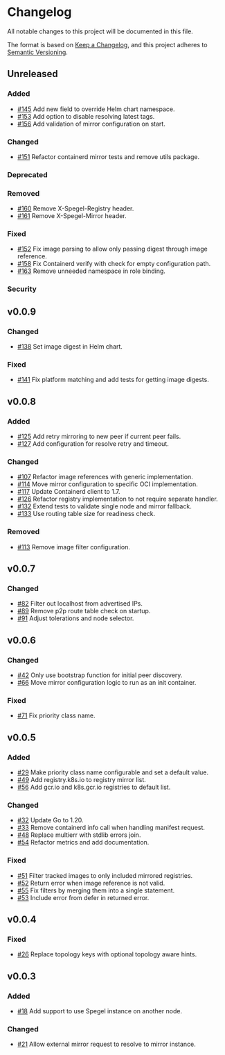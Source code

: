 # Changelog

All notable changes to this project will be documented in this file.

The format is based on [Keep a Changelog](https://keepachangelog.com/en/1.0.0/),
and this project adheres to [Semantic Versioning](https://semver.org/spec/v2.0.0.html).

## Unreleased

### Added 

- [#145](https://github.com/XenitAB/spegel/pull/145) Add new field to override Helm chart namespace.
- [#153](https://github.com/XenitAB/spegel/pull/153) Add option to disable resolving latest tags.
- [#156](https://github.com/XenitAB/spegel/pull/156) Add validation of mirror configuration on start.

### Changed

- [#151](https://github.com/XenitAB/spegel/pull/151) Refactor containerd mirror tests and remove utils package.

### Deprecated

### Removed

- [#160](https://github.com/XenitAB/spegel/pull/160) Remove X-Spegel-Registry header.
- [#161](https://github.com/XenitAB/spegel/pull/161) Remove X-Spegel-Mirror header.

### Fixed

- [#152](https://github.com/XenitAB/spegel/pull/152) Fix image parsing to allow only passing digest through image reference.
- [#158](https://github.com/XenitAB/spegel/pull/158) Fix Containerd verify with check for empty configuration path.
- [#163](https://github.com/XenitAB/spegel/pull/163) Remove unneeded namespace in role binding.

### Security

## v0.0.9

### Changed

- [#138](https://github.com/XenitAB/spegel/pull/138) Set image digest in Helm chart.

### Fixed

- [#141](https://github.com/XenitAB/spegel/pull/141) Fix platform matching and add tests for getting image digests.

## v0.0.8

### Added 

- [#125](https://github.com/XenitAB/spegel/pull/125) Add retry mirroring to new peer if current peer fails.
- [#127](https://github.com/XenitAB/spegel/pull/127) Add configuration for resolve retry and timeout.

### Changed

- [#107](https://github.com/XenitAB/spegel/pull/107) Refactor image references with generic implementation.
- [#114](https://github.com/XenitAB/spegel/pull/114) Move mirror configuration to specific OCI implementation.
- [#117](https://github.com/XenitAB/spegel/pull/117) Update Containerd client to 1.7.
- [#126](https://github.com/XenitAB/spegel/pull/126) Refactor registry implementation to not require separate handler.
- [#132](https://github.com/XenitAB/spegel/pull/132) Extend tests to validate single node and mirror fallback.
- [#133](https://github.com/XenitAB/spegel/pull/133) Use routing table size for readiness check.

### Removed

- [#113](https://github.com/XenitAB/spegel/pull/113) Remove image filter configuration.

## v0.0.7

### Changed

- [#82](https://github.com/XenitAB/spegel/pull/82) Filter out localhost from advertised IPs.
- [#89](https://github.com/XenitAB/spegel/pull/89) Remove p2p route table check on startup.
- [#91](https://github.com/XenitAB/spegel/pull/91) Adjust tolerations and node selector.

## v0.0.6

### Changed

- [#42](https://github.com/XenitAB/spegel/pull/42) Only use bootstrap function for initial peer discovery.
- [#66](https://github.com/XenitAB/spegel/pull/66) Move mirror configuration logic to run as an init container.
 
### Fixed

- [#71](https://github.com/XenitAB/spegel/pull/71) Fix priority class name.

## v0.0.5

### Added 

- [#29](https://github.com/XenitAB/spegel/pull/29) Make priority class name configurable and set a default value.
- [#49](https://github.com/XenitAB/spegel/pull/49) Add registry.k8s.io to registry mirror list.
- [#56](https://github.com/XenitAB/spegel/pull/56) Add gcr.io and k8s.gcr.io registries to default list.

### Changed
 
- [#32](https://github.com/XenitAB/spegel/pull/32) Update Go to 1.20.
- [#33](https://github.com/XenitAB/spegel/pull/33) Remove containerd info call when handling manifest request.
- [#48](https://github.com/XenitAB/spegel/pull/48) Replace multierr with stdlib errors join.
- [#54](https://github.com/XenitAB/spegel/pull/54) Refactor metrics and add documentation.

### Fixed

- [#51](https://github.com/XenitAB/spegel/pull/51) Filter tracked images to only included mirrored registries.
- [#52](https://github.com/XenitAB/spegel/pull/52) Return error when image reference is not valid.
- [#55](https://github.com/XenitAB/spegel/pull/55) Fix filters by merging them into a single statement.
- [#53](https://github.com/XenitAB/spegel/pull/53) Include error from defer in returned error.

## v0.0.4

### Fixed

- [#26](https://github.com/XenitAB/spegel/pull/26) Replace topology keys with optional topology aware hints.

## v0.0.3

### Added 

- [#18](https://github.com/XenitAB/spegel/pull/18) Add support to use Spegel instance on another node.

### Changed

- [#21](https://github.com/XenitAB/spegel/pull/21) Allow external mirror request to resolve to mirror instance.
